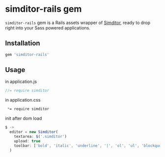 # simditor-rails gem
`simditor-rails` gem is a Rails assets wrapper of [Simditor](https://github.com/mycolorway/simditor), ready to drop right into your Sass powered applications.

## Installation

```ruby
gem 'simditor-rails'
```

## Usage

in application.js
```js
//= require simditor
```

in application.css
```css
 *= require simditor
```

init after dom load
```js
$ ->
  editor = new Simditor(
    textarea: $('.simditor')
    upload: true
    toolbar: ['bold', 'italic', 'underline', '|', 'ol', 'ul', 'blockquote', 'code', '|', 'link', 'image', '|', 'indent', 'outdent', '|', 'hr', 'table']
  )
```
